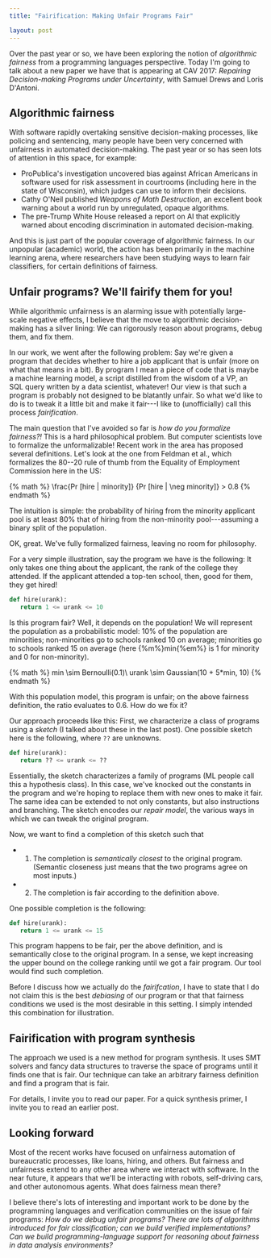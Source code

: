 ```yaml
---
title: "Fairification: Making Unfair Programs Fair"

layout: post
---
```


Over the past year or so, we have been exploring the notion of *algorithmic fairness* from a programming languages perspective.
Today I'm going to talk about a new paper we have that is appearing at CAV 2017: *Repairing Decision-making Programs under Uncertainty*, with Samuel Drews and Loris D'Antoni.

## Algorithmic fairness

With software rapidly overtaking sensitive decision-making processes, like policing and sentencing, many people have been very concerned with unfairness in automated decision-making.
The past year or so has seen lots of attention in this space, for example:
* ProPublica's investigation uncovered bias against African Americans in software used for risk assessment in courtrooms (including here in the state of  Wisconsin), which judges can use to inform their decisions.
* Cathy O'Neil published *Weapons of Math Destruction*, an excellent book warning about a world run by unregulated, opaque algorithms.
* The pre-Trump White House released a report on AI that explicitly warned about encoding discrimination in automated decision-making.

And this is just part of the popular coverage of algorithmic fairness.
In our unpopular (academic) world, the action has been primarily in the machine learning arena, where researchers have been studying ways to learn fair classifiers, for certain definitions of fairness.



## Unfair programs? We'll fairify them for you!

While algorithmic unfairness is an alarming
issue with potentially large-scale negative effects,
I believe that the move to algorithmic decision-making
has a silver lining: We can rigorously
reason about programs, debug them, and fix them.

In our work, we went after the following problem:
Say we're given a program that decides
whether to hire a job applicant
that is unfair (more on what that means in a bit).
By program I mean a piece of code that
is maybe a machine learning model, a
script distilled from the wisdom of a VP,
an SQL query written by a data scientist, whatever!
Our view is that such a program is probably
not designed to be blatantly unfair.
So what we'd like to do is to tweak it a little
bit and make it fair---I like to (unofficially)
call this process *fairification*.

The main question that I've avoided
so far is *how do you formalize fairness?!*
This is a hard philosophical problem.
But computer scientists love to formalize
the unformalizable!
Recent work in the area has proposed
several definitions.
Let's look at the one from Feldman et al.,
which formalizes  the 80--20
rule of thumb from the Equality of Employment
Commission here in the US:

{% math %}
\frac{Pr [hire | minority]}
{Pr [hire | \neg minority]} > 0.8
{% endmath %}

The intuition is simple: the probability
of hiring from the minority applicant pool
is at least 80% that of hiring from the non-minority pool---assuming a binary split
of the population.

OK, great. We've fully formalized
fairness, leaving no room for philosophy.

For a very simple illustration,
say the program we have is the following:
It only takes one thing about the applicant,
the rank of the college they attended.
If the applicant attended a top-ten
school, then, good for them, they get hired!

```python
def hire(urank):
   return 1 <= urank <= 10
```

Is this program fair?
Well, it depends on the population!
We will represent the population as
a probabilistic model:
10% of the population are minorities;
non-minorities go to schools ranked 10
on average; minorities go to schools
ranked 15 on average (here {%m%}min{%em%}
is 1 for minority and 0 for non-minority).

{% math %}
min \sim Bernoulli(0.1)\\
urank \sim Gaussian(10 + 5*min, 10)
{% endmath %}

With this population model,
this program is unfair; on the above
fairness definition, the ratio
evaluates to 0.6.
How do we fix it?

Our approach proceeds like this:
First, we characterize a class
of programs using a *sketch*
(I talked about these in the last post).
One possible sketch here is the following,
where ```??``` are unknowns.

```python
def hire(urank):
   return ?? <= urank <= ??
```

Essentially, the sketch characterizes
a family of programs
(ML people call this a hypothesis class).
In this case, we've knocked out
the constants in the program and
we're hoping to replace them with new ones
to make it fair.
The same idea can be extended to not only
constants, but also instructions and branching.
The sketch encodes our *repair model*,
the various ways in which we can tweak
the original program.

Now, we want to find a completion of this
sketch such that
* 1) The completion is *semantically closest* to the original program.
(Semantic closeness  just means that
  the two programs agree on most inputs.)
* 2) The completion is fair according
to the definition above.

One possible completion is the following:
```python
def hire(urank):
   return 1 <= urank <= 15
```
This program happens to be fair, per the above definition, and is semantically close to the original program.
In a sense, we kept increasing the upper bound on the college ranking until we got a fair program. Our tool would find such completion.

Before I discuss how we actually do the *fairifcation*,
I have to state that I do not claim this is the best *debiasing* of our program or
that that fairness conditions we used is the most desirable in this setting.
I simply intended this combination for illustration.

## Fairification with program synthesis

The approach we used is a new method for
program synthesis.
It uses SMT solvers and fancy data structures
to traverse the space of programs until
it finds one that is fair.
Our technique can take an arbitrary fairness
definition and find a program that is fair.

For details, I invite you to read our paper.
For a quick synthesis primer, I invite
you to read an earlier post.

## Looking forward

Most of the recent works have focused on unfairness automation of bureaucratic processes, like loans, hiring, and others.
But fairness and unfairness extend to any other area where we interact with software. In the near future, it appears that  we'll be interacting with robots, self-driving cars, and other autonomous agents. What does fairness mean there?

I believe there's lots of interesting and important
work to be done by the programming languages
and verification communities on the issue
of fair programs:
*How do we debug unfair programs?
There are lots of algorithms introduced
for fair classification; can we build verified implementations? Can we build programming-language support for reasoning
about fairness in data analysis environments?*

